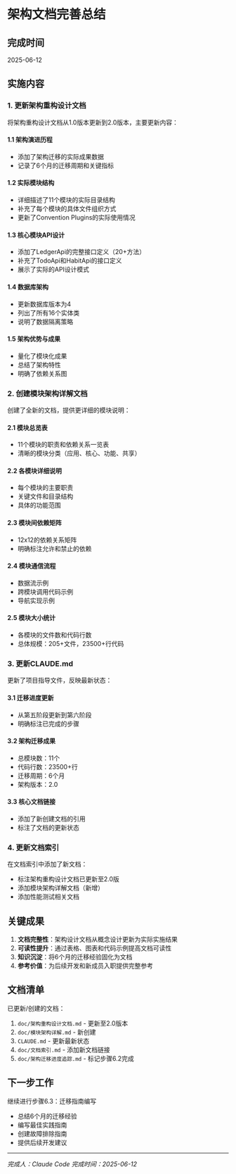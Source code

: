 # 架构文档完善总结

## 完成时间
2025-06-12

## 实施内容

### 1. 更新架构重构设计文档

将架构重构设计文档从1.0版本更新到2.0版本，主要更新内容：

#### 1.1 架构演进历程
- 添加了架构迁移的实际成果数据
- 记录了6个月的迁移周期和关键指标

#### 1.2 实际模块结构
- 详细描述了11个模块的实际目录结构
- 补充了每个模块的具体文件组织方式
- 更新了Convention Plugins的实际使用情况

#### 1.3 核心模块API设计
- 添加了LedgerApi的完整接口定义（20+方法）
- 补充了TodoApi和HabitApi的接口定义
- 展示了实际的API设计模式

#### 1.4 数据库架构
- 更新数据库版本为4
- 列出了所有16个实体类
- 说明了数据隔离策略

#### 1.5 架构优势与成果
- 量化了模块化成果
- 总结了架构特性
- 明确了依赖关系图

### 2. 创建模块架构详解文档

创建了全新的文档，提供更详细的模块说明：

#### 2.1 模块总览表
- 11个模块的职责和依赖关系一览表
- 清晰的模块分类（应用、核心、功能、共享）

#### 2.2 各模块详细说明
- 每个模块的主要职责
- 关键文件和目录结构
- 具体的功能范围

#### 2.3 模块间依赖矩阵
- 12x12的依赖关系矩阵
- 明确标注允许和禁止的依赖

#### 2.4 模块通信流程
- 数据流示例
- 跨模块调用代码示例
- 导航实现示例

#### 2.5 模块大小统计
- 各模块的文件数和代码行数
- 总体规模：205+文件，23500+行代码

### 3. 更新CLAUDE.md

更新了项目指导文件，反映最新状态：

#### 3.1 迁移进度更新
- 从第五阶段更新到第六阶段
- 明确标注已完成的步骤

#### 3.2 架构迁移成果
- 总模块数：11个
- 代码行数：23500+行
- 迁移周期：6个月
- 架构版本：2.0

#### 3.3 核心文档链接
- 添加了新创建文档的引用
- 标注了文档的更新状态

### 4. 更新文档索引

在文档索引中添加了新文档：

- 标注架构重构设计文档已更新至2.0版
- 添加模块架构详解文档（新增）
- 添加性能测试相关文档

## 关键成果

1. **文档完整性**：架构设计文档从概念设计更新为实际实施结果
2. **可读性提升**：通过表格、图表和代码示例提高文档可读性
3. **知识沉淀**：将6个月的迁移经验固化为文档
4. **参考价值**：为后续开发和新成员入职提供完整参考

## 文档清单

已更新/创建的文档：
1. `doc/架构重构设计文档.md` - 更新至2.0版本
2. `doc/模块架构详解.md` - 新创建
3. `CLAUDE.md` - 更新最新状态
4. `doc/文档索引.md` - 添加新文档链接
5. `doc/架构迁移进度追踪.md` - 标记步骤6.2完成

## 下一步工作

继续进行步骤6.3：迁移指南编写
- 总结6个月的迁移经验
- 编写最佳实践指南
- 创建故障排除指南
- 提供后续开发建议

---

*完成人：Claude Code*
*完成时间：2025-06-12*